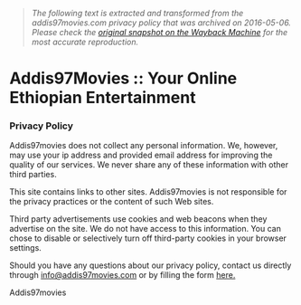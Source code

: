> *The following text is extracted and transformed from the addis97movies.com privacy policy that was archived on 2016-05-06. Please check the [original snapshot on the Wayback Machine](https://web.archive.org/web/20160506040443id_/http%3A//addis97movies.com/content.php%3Fp%3Dprivacypolicy) for the most accurate reproduction.*

# Addis97Movies :: Your Online Ethiopian Entertainment

### Privacy Policy

Addis97movies does not collect any personal information. We, however, may use your ip address and provided email address for improving the quality of our services. We never share any of these information with other third parties. 

This site contains links to other sites. Addis97movies is not responsible for the privacy practices or the content of such Web sites.

Third party advertisements use cookies and web beacons when they advertise on the site. We do not have access to this information. You can chose to disable or selectively turn off third-party cookies in your browser settings. 

Should you have any questions about our privacy policy, contact us directly through info@addis97movies.com or by filling the form [here.](http://addis97movies.com/contact_us.php)

Addis97movies 
